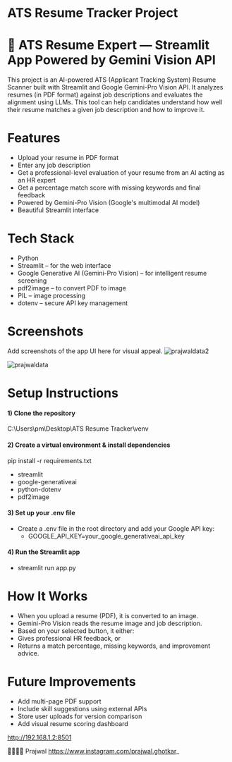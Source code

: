 # ATS Resume Tracker Project
# 🧠 ATS Resume Expert — Streamlit App Powered by Gemini Vision API

This project is an AI-powered ATS (Applicant Tracking System) Resume Scanner built with Streamlit and Google Gemini-Pro Vision API. It analyzes resumes (in PDF format) against job descriptions and evaluates the alignment using LLMs. This tool can help candidates understand how well their resume matches a given job description and how to improve it.

#  Features
- Upload your resume in PDF format
- Enter any job description
- Get a professional-level evaluation of your resume from an AI acting as an HR expert
- Get a percentage match score with missing keywords and final feedback
- Powered by Gemini-Pro Vision (Google's multimodal AI model)
- Beautiful Streamlit interface

#  Tech Stack
- Python
- Streamlit – for the web interface
- Google Generative AI (Gemini-Pro Vision) – for intelligent resume screening
- pdf2image – to convert PDF to image
- PIL – image processing
- dotenv – secure API key management

# Screenshots
Add screenshots of the app UI here for visual appeal.
![prajwaldata2](https://github.com/user-attachments/assets/0c9886ad-f001-439c-84ac-509fc9032a4b)

![prajwaldata](https://github.com/user-attachments/assets/344b7bfa-d11b-4978-b6d1-3cc475c2348f)



#  Setup Instructions
#### 1) Clone the repository
C:\Users\pm\Desktop\ATS Resume Tracker\venv

#### 2) Create a virtual environment & install dependencies
pip install -r requirements.txt
- streamlit
- google-generativeai
- python-dotenv
- pdf2image

#### 3) Set up your .env file
- Create a .env file in the root directory and add your Google API key:
  - GOOGLE_API_KEY=your_google_generativeai_api_key

#### 4) Run the Streamlit app
- streamlit run app.py

# How It Works

- When you upload a resume (PDF), it is converted to an image.
- Gemini-Pro Vision reads the resume image and job description.
- Based on your selected button, it either:
- Gives professional HR feedback, or
- Returns a match percentage, missing keywords, and improvement advice.

# Future Improvements

- Add multi-page PDF support
- Include skill suggestions using external APIs
- Store user uploads for version comparison
- Add visual resume scoring dashboard

http://192.168.1.2:8501

🙋‍♂️👨‍💻 Prajwal 
https://www.instagram.com/prajwal.ghotkar_
